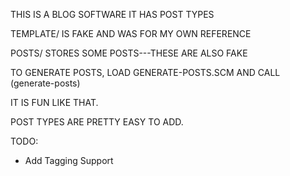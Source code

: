 THIS IS A BLOG SOFTWARE
IT HAS POST TYPES


TEMPLATE/ IS FAKE AND WAS FOR MY OWN REFERENCE

POSTS/ STORES SOME POSTS---THESE ARE ALSO FAKE

TO GENERATE POSTS, LOAD GENERATE-POSTS.SCM AND CALL
(generate-posts)

IT IS FUN LIKE THAT.

POST TYPES ARE PRETTY EASY TO ADD.

TODO:

- Add Tagging Support
